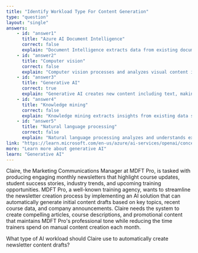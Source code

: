 ```yaml
---
title: "Identify Workload Type For Content Generation"
type: "question"
layout: "single"
answers:
    - id: "answer1"
      title: "Azure AI Document Intelligence"
      correct: false
      explain: "Document Intelligence extracts data from existing documents and forms, rather than creating new content like newsletter drafts."
    - id: "answer2"
      title: "Computer vision"
      correct: false
      explain: "Computer vision processes and analyzes visual content in images and videos, not text generation for newsletters."
    - id: "answer3"
      title: "Generative AI"
      correct: true
      explain: "Generative AI creates new content including text, making it ideal for automatically generating newsletter drafts based on topics, themes, or input parameters."
    - id: "answer4"
      title: "Knowledge mining"
      correct: false
      explain: "Knowledge mining extracts insights from existing data sources but doesn't generate new written content like newsletter articles."
    - id: "answer5"
      title: "Natural language processing"
      correct: false
      explain: "Natural language processing analyzes and understands existing text content, rather than generating new written materials."
link: "https://learn.microsoft.com/en-us/azure/ai-services/openai/concepts/generative-ai"
more: "Learn more about generative AI"
learn: "Generative AI"
---
```


Claire, the Marketing Communications Manager at MDFT Pro, is tasked with producing engaging monthly newsletters that highlight course updates, student success stories, industry trends, and upcoming training opportunities. MDFT Pro, a well-known training agency, wants to streamline the newsletter creation process by implementing an AI solution that can automatically generate initial content drafts based on key topics, recent course data, and company announcements. Claire needs the system to create compelling articles, course descriptions, and promotional content that maintains MDFT Pro's professional tone while reducing the time trainers spend on manual content creation each month.

What type of AI workload should Claire use to automatically create newsletter content drafts?